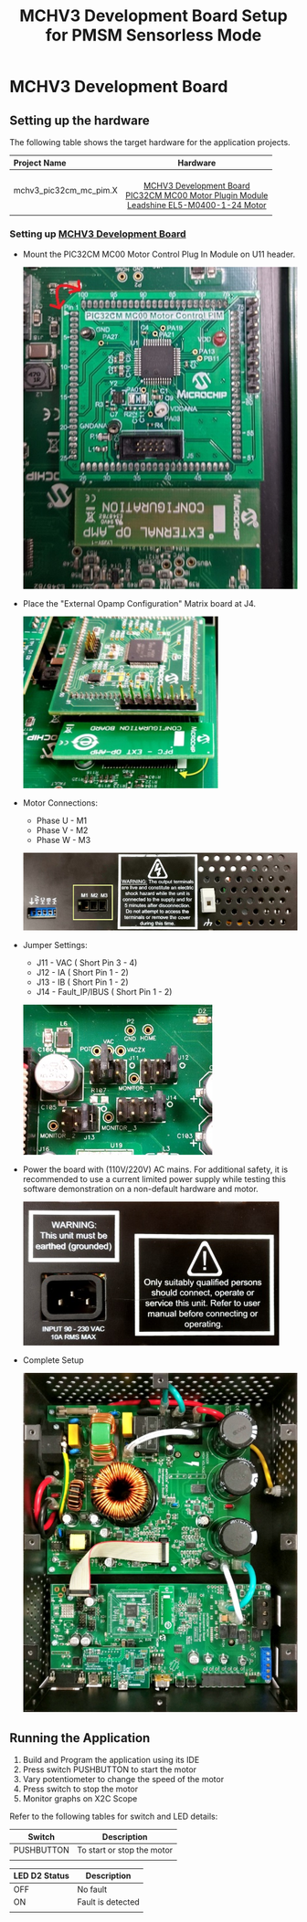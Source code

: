 ﻿---
parent: Hardware Setup
title: MCHV3 Development Board Setup for PMSM Sensorless Mode
has_children: false
has_toc: false
---

# MCHV3 Development Board
## Setting up the hardware

The following table shows the target hardware for the application projects.

| Project Name| Hardware |
|:---------|:---------:|
| mchv3_pic32cm_mc_pim.X |<br>[MCHV3 Development Board](https://www.microchip.com/developmenttools/ProductDetails/dm330023-3)<br>[PIC32CM MC00 Motor Plugin Module](https://www.microchip.com/DevelopmentTools/ProductDetails/PartNO/EV94F66A)<br>[Leadshine EL5-M0400-1-24 Motor](https://www.microchip.com/developmenttools/ProductDetails/AC300025) 
|||

### Setting up [MCHV3 Development Board](https://www.microchip.com/developmenttools/ProductDetails/dm330023-3)

- Mount the PIC32CM MC00 Motor Control Plug In Module on U11 header. 

    ![PIM Install](images/mchv3/PIC32CM_MC00_PIM_MCHV3.jpg)

- Place the "External Opamp Configuration" Matrix board at J4.

    ![External OPAMP](images/mchv3/pfc_external_opamp_matrix_board.jpg)

- Motor Connections: 
    - Phase U - M1 
    - Phase V - M2 
    - Phase W - M3

    ![Motor Connections](images/mchv3/motor_connection.jpg)
    

- Jumper Settings: 
    - J11 - VAC ( Short Pin 3 - 4)
    - J12 - IA ( Short Pin 1 - 2)
    - J13 - IB ( Short Pin 1 - 2)
    - J14 - Fault_IP/IBUS ( Short Pin 1 - 2)

    ![jumper Settings](images/mchv3/mchv3_jumper_settings.jpg)

- Power the board with (110V/220V) AC mains. For additional safety, it is recommended to use a current limited power supply while testing this software demonstration on a non-default hardware and motor. 

    ![power supply](images/mchv3/mchv3_ac_mains.jpg)

- Complete Setup

    ![Setup](images/mchv3/mchv3_complete_setup.jpg)

## Running the Application

1. Build and Program the application using its IDE
2. Press switch PUSHBUTTON to start the motor
3. Vary potentiometer to change the speed of the motor
4. Press switch to stop the motor
5. Monitor graphs on X2C Scope

Refer to the following tables for switch and LED details:

| Switch | Description |
|------|----------------|
| PUSHBUTTON | To start or stop the motor |
||

| LED D2 Status | Description |
|------|----------------|
| OFF  | No fault  |
| ON   | Fault is detected  |
||